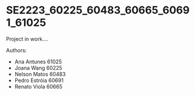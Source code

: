 # SE2223_60225_60483_60665_60691_61025

Project in work....

Authors:
  - Ana Antunes  61025
  - Joana Wang  60225
  - Nelson Matos  60483
  - Pedro Estróia  60691
  - Renato Viola  60665
